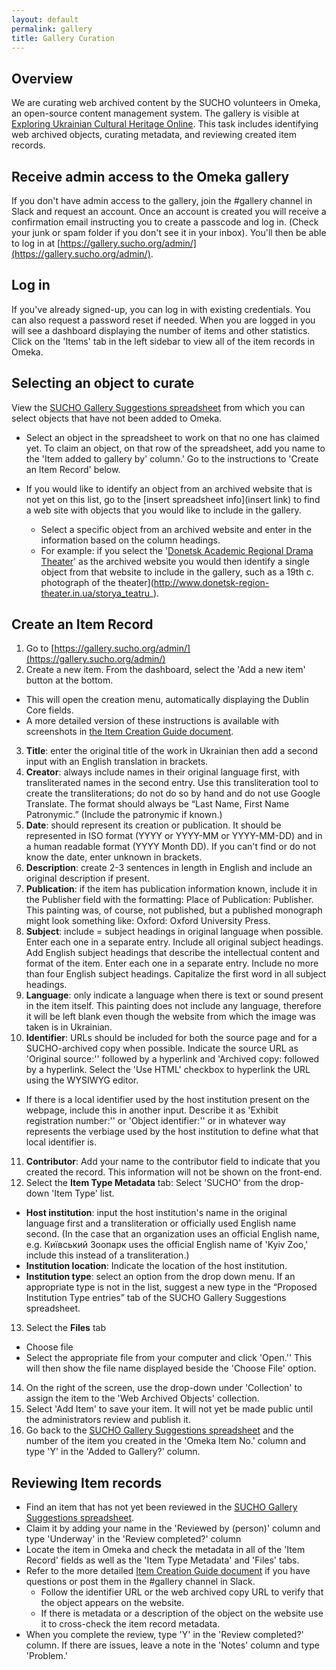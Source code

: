 ```yaml
---
layout: default
permalink: gallery
title: Gallery Curation
---
```


## Overview
We are curating web archived content by the SUCHO volunteers in Omeka, an open-source content management system. The gallery is visible at [Exploring Ukrainian Cultural Heritage Online](https://gallery.sucho.org). This task includes identifying web archived objects, curating metadata, and reviewing created item records.

## Receive admin access to the Omeka gallery
If you don't have admin access to the gallery, join the #gallery channel in Slack and request an account. Once an account is created you will receive a confirmation email instructing you to create a passcode and log in. (Check your junk or spam folder if you don't see it in your inbox). You'll then be able to log in at [https://gallery.sucho.org/admin/](https://gallery.sucho.org/admin/).

## Log in
If you've already signed-up, you can log in with existing credentials. You can also request a password reset if needed. When you are logged in you will see a dashboard displaying the number of items and other statistics. Click on the 'Items' tab in the left sidebar to view all of the item records in Omeka.

## Selecting an object to curate
View the [SUCHO Gallery Suggestions spreadsheet](https://docs.google.com/spreadsheets/d/1tn830D2kJ__ihWYbrRsZr15Y3LU0pDUXyE2qdiepPSk/edit?usp=sharing) from which you can select objects that have not been added to Omeka.

* Select an object in the spreadsheet to work on that no one has claimed yet. To claim an object, on that row of the spreadsheet, add you name to the 'Item added to gallery by' column.' Go to the instructions to 'Create an Item Record' below.

* If you would like to identify an object from an archived website that is not yet on this list, go to the [insert spreadsheet info](insert link) to find a web site with objects that you would like to include in the gallery.

  * Select a specific object from an archived website and enter in the information based on the column headings.
  * For example: if you select the '[Donetsk Academic Regional Drama Theater]( http://www.donetsk-region-theater.in.ua)' as the archived website you would then identify a single object from that website to include in the gallery, such as a 19th c. photograph of the theater](http://www.donetsk-region-theater.in.ua/storya_teatru_).

## Create an Item Record
1. Go to [https://gallery.sucho.org/admin/](https://gallery.sucho.org/admin/)
2. Create a new item. From the dashboard, select the 'Add a new item' button at the bottom.
  * This will open the creation menu, automatically displaying the Dublin Core fields.
  * A more detailed version of these instructions is available with screenshots in [the Item Creation Guide document](https://docs.google.com/document/d/1u6mxiLusK3X_antCuUAScOoax3gN5Xa3ccyHN_DNQGQ/edit?usp=sharing).
3. **Title**: enter the original title of the work in Ukrainian then add a second input with an English translation in brackets.
4. **Creator**: always include names in their original language first, with transliterated names in the second entry. Use this transliteration tool to create the transliterations; do not do so by hand and do not use Google Translate. The format should always be “Last Name, First Name Patronymic.” (Include the patronymic if known.)
5. **Date**: should represent its creation or publication. It should be represented in ISO format (YYYY or YYYY-MM or YYYY-MM-DD) and in a human readable format (YYYY Month DD). If you can't find or do not know the date, enter unknown in brackets.
6. **Description**: create 2-3 sentences in length in English and include an original description if present.
7. **Publication**: if the item has publication information known, include it in the Publisher field with the formatting: Place of Publication: Publisher. This painting was, of course, not published, but a published monograph might look something like: Oxford: Oxford University Press.
8. **Subject**: include = subject headings in original language when possible. Enter each one in a separate entry. Include all original subject headings. Add English subject headings that describe the intellectual content and format of the item. Enter each one in a separate entry. Include no more than four English subject headings. Capitalize the first word in all subject headings.
9. **Language**: only indicate a language when there is text or sound present in the item itself. This painting does not include any language, therefore it will be left blank even though the website from which the image was taken is in Ukrainian.
10. **Identifier**: URLs should be included for both the source page and for a SUCHO-archived copy when possible. Indicate the source URL as 'Original source:'' followed by a hyperlink and 'Archived copy: followed by a hyperlink. Select the 'Use HTML' checkbox to hyperlink the URL using the WYSIWYG editor.
  * If there is a local identifier used by the host institution present on the webpage, include this in another input. Describe it as 'Exhibit registration number:'' or 'Object identifier:'' or in whatever way represents the verbiage used by the host institution to define what that local identifier is.
11. **Contributor**: Add your name to the contributor field to indicate that you created the record. This information will not be shown on the front-end.
12. Select the **Item Type Metadata** tab: Select 'SUCHO' from the drop-down 'Item Type' list.
  * **Host institution**: input the host institution's name in the original language first and a transliteration or officially used English name second. (In the case that an organization uses an official English name, e.g. Київський Зоопарк uses the official English name of 'Kyiv Zoo,' include this instead of a transliteration.)
  * **Institution location**: Indicate the location of the host institution.
  * **Institution type**: select an option from the drop down menu. If an appropriate type is not in the list, suggest a new type in the “Proposed Institution Type entries” tab of the SUCHO Gallery Suggestions spreadsheet.
13. Select the **Files** tab
  * Choose file
  * Select the appropriate file from your computer and click 'Open.'' This will then show the file name displayed beside the 'Choose File' option.
14. On the right of the screen, use the drop-down under 'Collection' to assign the item to the 'Web Archived Objects' collection.
15. Select 'Add Item' to save your item. It will not yet be made public until the administrators review and publish it.
16. Go back to the [SUCHO Gallery Suggestions spreadsheet](https://docs.google.com/spreadsheets/d/1tn830D2kJ__ihWYbrRsZr15Y3LU0pDUXyE2qdiepPSk/edit?usp=sharing) and the number of the item you created in the 'Omeka Item No.' column and type 'Y' in the 'Added to Gallery?' column.


## Reviewing Item records
* Find an item that has not yet been reviewed in the [SUCHO Gallery Suggestions spreadsheet](https://docs.google.com/spreadsheets/d/1tn830D2kJ__ihWYbrRsZr15Y3LU0pDUXyE2qdiepPSk/edit?usp=sharing).
* Claim it by adding your name in the 'Reviewed by (person)' column and type 'Underway' in the 'Review completed?' column
* Locate the item in Omeka and check the metadata in all of the 'Item Record' fields as well as the 'Item Type Metadata' and 'Files' tabs.
* Refer to the more detailed [Item Creation Guide document](https://docs.google.com/document/d/1u6mxiLusK3X_antCuUAScOoax3gN5Xa3ccyHN_DNQGQ/edit?usp=sharing) if you have questions or post them in the #gallery channel in Slack.
  * Follow the identifier URL or the web archived copy URL to verify that the object appears on the website.
  * If there is metadata or a description of the object on the website use it to cross-check the item record metadata.
* When you complete the review, type 'Y' in the 'Review completed?' column. If there are issues, leave a note in the 'Notes' column and type 'Problem.'

